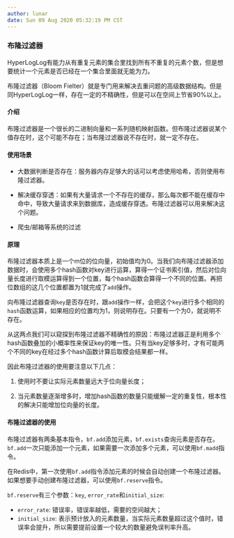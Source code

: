 ```yaml
---
author: lunar
date: Sun 09 Aug 2020 05:32:19 PM CST
---
```


### **布隆过滤器**

HyperLogLog有能力从有重复元素的集合里找到所有不重复的元素个数，但是想要统计一个元素是否已经在一个集合里面就无能为力。

布隆过滤器（Bloom Fielter）就是专门用来解决去重问题的高级数据结构。但是同HyperLogLog一样，存在一定的不精确性，但是可以在空间上节省90%以上。

#### 介绍

布隆过滤器是一个很长的二进制向量和一系列随机映射函数。但布隆过滤器说某个值存在时，这个可能不存在；当布隆过滤器说不存在时，就一定不存在。

#### 使用场景

- 大数据判断是否存在：服务器内存足够大的话可以考虑使用哈希，否则使用布隆过滤器。

- 解决缓存穿透：如果有大量请求一个不存在的缓存，那么每次都不能在缓存中命中，导致大量请求来到数据库，造成缓存穿透。布隆过滤器可以用来解决这个问题。

- 爬虫/邮箱等系统的过滤

#### 原理

布隆过滤器本质上是一个m位的位向量，初始值均为0。当我们向布隆过滤器添加数据时，会使用多个hash函数对key进行运算，算得一个证书索引值，然后对位向量长度进行取模运算得到一个位置，每个hash函数会算得一个不同的位置。再把位数组的这几个位置都置为1就完成了`add`操作。

向布隆过滤器查询`key`是否存在时，跟`add`操作一样，会把这个`key`进行多个相同的`hash`函数运算，如果相应的位置均为1，则说明存在。只要有一个为0，就说明不存在。

从这两点我们可以窥探到布隆过滤器不精确性的原因：布隆过滤器正是利用多个hash函数叠加的小概率性来保证key的唯一性。只有当key足够多时，才有可能两个不同的key在经过多个hash函数计算后取模会结果都一样。

因此布隆过滤器的使用要注意以下几点：

1. 使用时不要让实际元素数量远大于位向量长度；

2. 当元素数量逐渐增多时，增加hash函数的数量只能缓解一定的重复性，根本性的解决只能增加位向量的长度。

#### 布隆过滤器的使用

布隆过滤器有两条基本指令，`bf.add`添加元素，`bf.exists`查询元素是否存在。`bf.add`一次只能添加一个元素，如果需要一次添加多个元素，可以使用`bf.madd`指令。

在Redis中，第一次使用`bf.add`指令添加元素的时候会自动创建一个布隆过滤器。如果想要手动创建布隆过滤器，可以使用`bf.reserve`指令。

`bf.reserve`有三个参数：`key`, `error_rate`和`initial_size`:
- `error_rate`: 错误率，错误率越低，需要的空间越大；
- `initial_size`: 表示预计放入的元素数量，当实际元素数量超过这个值时，错误率会提升，所以需要提前设置一个较大的数量避免误判率升高。

